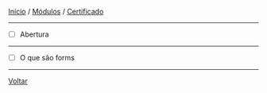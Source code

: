 [Início](https://github.com/Thalyalm/rocketseat-trilha-fundamentar) /
[Módulos](https://github.com/Thalyalm/rocketseat-trilha-fundamentar/tree/main/modulos) /
[Certificado](https://github.com/Thalyalm/rocketseat-trilha-fundamentar/tree/main/certificado)

---

- [ ] Abertura

---

- [ ] O que são forms

---

[Voltar](https://github.com/Thalyalm/rocketseat-trilha-fundamentar/tree/main/modulos/formularios-de-outro-planeta)